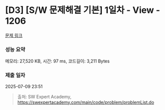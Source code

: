# [D3] [S/W 문제해결 기본] 1일차 - View - 1206 

[문제 링크](https://swexpertacademy.com/main/code/problem/problemDetail.do?contestProbId=AV134DPqAA8CFAYh) 

### 성능 요약

메모리: 27,520 KB, 시간: 97 ms, 코드길이: 3,211 Bytes

### 제출 일자

2025-07-09 23:51



> 출처: SW Expert Academy, https://swexpertacademy.com/main/code/problem/problemList.do